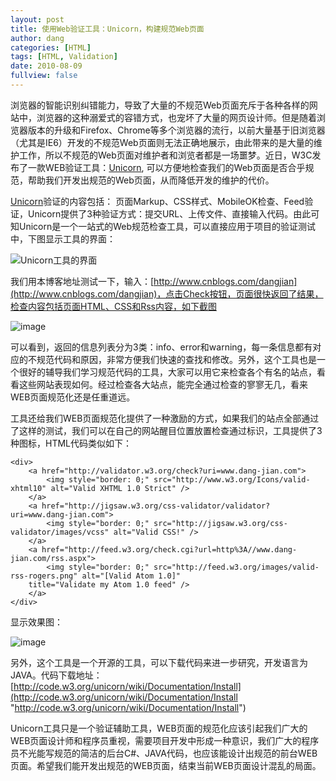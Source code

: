 ```yaml
---
layout: post
title: 使用Web验证工具：Unicorn，构建规范Web页面
author: dang
categories: [HTML]
tags: [HTML, Validation]
date: 2010-08-09
fullview: false
---
```


浏览器的智能识别纠错能力，导致了大量的不规范Web页面充斥于各种各样的网站中，浏览器的这种溺爱式的容错方式，也宠坏了大量的网页设计师。但是随着浏览器版本的升级和Firefox、Chrome等多个浏览器的流行，以前大量基于旧浏览器（尤其是IE6）开发的不规范Web页面则无法正确地展示，由此带来的是大量的维护工作，所以不规范的Web页面对维护者和浏览者都是一场噩梦。近日，W3C发布了一款WEB验证工具：[Unicorn](http://validator.w3.org/unicorn/), 可以方便地检查我们的Web页面是否合乎规范，帮助我们开发出规范的Web页面，从而降低开发的维护的代价。

<!-- more -->
[Unicorn](http://validator.w3.org/unicorn/)验证的内容包括： 页面Markup、CSS样式、MobileOK检查、Feed验证，Unicorn提供了3种验证方式：提交URL、上传文件、直接输入代码。由此可知Unicorn是一个一站式的Web规范检查工具，可以直接应用于项目的验证测试中，下图显示工具的界面：

![Unicorn工具的界面](http://i.imgur.com/2H90ZDT.jpg)

我们用本博客地址测试一下，输入：[http://www.cnblogs.com/dangjian](http://www.cnblogs.com/dangjian)，点击Check按钮，页面很快返回了结果，检查内容包括页面HTML、CSS和Rss内容，如下截图

![image](http://i.imgur.com/nTXRDZU.png)

可以看到，返回的信息列表分为3类：info、error和warning，每一条信息都有对应的不规范代码和原因，非常方便我们快速的查找和修改。另外，这个工具也是一个很好的辅导我们学习规范代码的工具，大家可以用它来检查各个有名的站点，看看这些网站表现如何。经过检查各大站点，能完全通过检查的寥寥无几，看来WEB页面规范化还是任重道远。

工具还给我们WEB页面规范化提供了一种激励的方式，如果我们的站点全部通过了这样的测试，我们可以在自己的网站醒目位置放置检查通过标识，工具提供了3种图标，HTML代码类似如下：

	<div>
		<a href="http://validator.w3.org/check?uri=www.dang-jian.com">
			<img style="border: 0;" src="http://www.w3.org/Icons/valid-xhtml10" alt="Valid XHTML 1.0 Strict" />
		</a>
		<a href="http://jigsaw.w3.org/css-validator/validator?uri=www.dang-jian.com">
			<img style="border: 0;" src="http://jigsaw.w3.org/css-validator/images/vcss" alt="Valid CSS!" />
		</a>
		<a href="http://feed.w3.org/check.cgi?url=http%3A//www.dang-jian.com/rss.aspx">
			<img style="border: 0;" src="http://feed.w3.org/images/valid-rss-rogers.png" alt="[Valid Atom 1.0]"
		title="Validate my Atom 1.0 feed" />
		</a>
	</div>

显示效果图：

![image](http://i.imgur.com/vsYCpu2.png)

另外，这个工具是一个开源的工具，可以下载代码来进一步研究，开发语言为JAVA。代码下载地址：[http://code.w3.org/unicorn/wiki/Documentation/Install](http://code.w3.org/unicorn/wiki/Documentation/Install "http://code.w3.org/unicorn/wiki/Documentation/Install")

Unicorn工具只是一个验证辅助工具，WEB页面的规范化应该引起我们广大的WEB页面设计师和程序员重视，需要项目开发中形成一种意识，我们广大的程序员不光能写规范的简洁的后台C#、JAVA代码，也应该能设计出规范的前台WEB页面。希望我们能开发出规范的WEB页面，结束当前WEB页面设计混乱的局面。